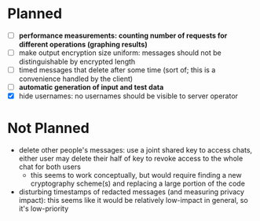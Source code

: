 Planned
=======

- [ ] **performance measurements: counting number of requests for different operations (graphing results)**
- [ ] make output encryption size uniform: messages should not be distinguishable by encrypted length
- [ ] timed messages that delete after some time (sort of; this is a convenience handled by the client)
- [ ] **automatic generation of input and test data**
- [x] hide usernames: no usernames should be visible to server operator

Not Planned
===========

- delete other people's messages: use a joint shared key to access chats, either user may delete their half of key to revoke access to the whole chat for both users
  - this seems to work conceptually, but would require finding a new cryptography scheme(s) and replacing a large portion of the code
- disturbing timestamps of redacted messages (and measuring privacy impact): this seems like it would be relatively low-impact in general, so it's low-priority


